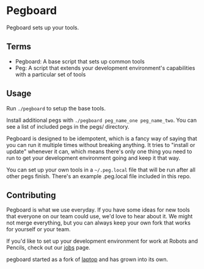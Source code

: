 # Pegboard

Pegboard sets up your tools.

## Terms

- Pegboard: A base script that sets up common tools
- Peg: A script that extends your development environment's capabilities with a particular set of tools

## Usage

Run `./pegboard` to setup the base tools.

Install additional pegs with `./pegboard peg_name_one peg_name_two`. You can see a list of included pegs in the pegs/ directory.

Pegboard is designed to be idempotent, which is a fancy way of saying that you can run it multiple times without breaking anything. It tries to "install or update" whenever it can, which means there's only one thing you need to run to get your development environment going and keep it that way.

You can set up your own tools in a `~/.peg.local` file that will be run after all other pegs finish. There's an example .peg.local file included in this repo.

## Contributing

Pegboard is what we use everyday. If you have some ideas for new tools that everyone on our team could use, we'd love to hear about it. We might not merge everything, but you can always keep your own fork that works for yourself or your team.

If you'd like to set up your development environment for work at Robots and Pencils, check out our [jobs](https://robotsandpencils.com/jobs) page.

pegboard started as a fork of [laptop](https://github.com/thoughtbot/laptop) and has grown into its own.

